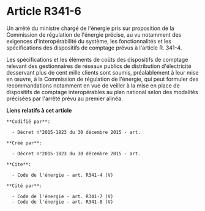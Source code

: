 # Article R341-6

Un arrêté du ministre chargé de l'énergie pris sur proposition de la Commission de régulation de l'énergie précise, au vu
notamment des exigences d'interopérabilité du système, les fonctionnalités et les spécifications des dispositifs de comptage
prévus à l'article R. 341-4. 

Les spécifications et les éléments de coûts des dispositifs de comptage relevant des gestionnaires de réseaux publics de
distribution d'électricité desservant plus de cent mille clients sont soumis, préalablement à leur mise en œuvre, à la
Commission de régulation de l'énergie, qui peut formuler des recommandations notamment en vue de veiller à la mise en place
de dispositifs de comptage interopérables au plan national selon des modalités précisées par l'arrêté prévu au premier
alinéa.

**Liens relatifs à cet article**

	**Codifié par**:

	  - Décret n°2015-1823 du 30 décembre 2015 - art.

	**Créé par**:

	  - Décret n°2015-1823 du 30 décembre 2015 - art.

	**Cite**:

	  - Code de l'énergie - art. R341-4 (V)

	**Cité par**:

	  - Code de l'énergie - art. R341-7 (V)
	  - Code de l'énergie - art. R341-8 (V)
